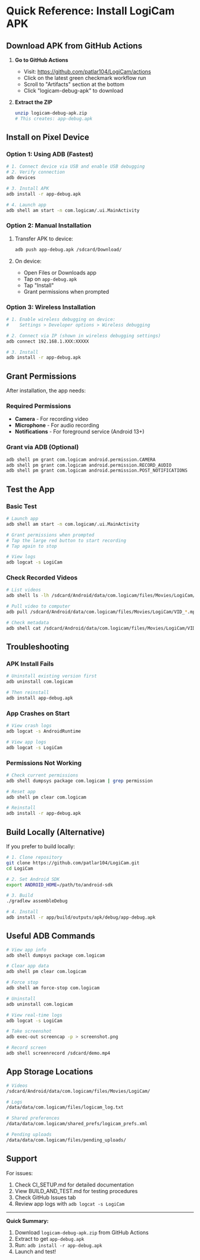 # Quick Reference: Install LogiCam APK

## Download APK from GitHub Actions

1. **Go to GitHub Actions**
   - Visit: https://github.com/patlar104/LogiCam/actions
   - Click on the latest green checkmark workflow run
   - Scroll to "Artifacts" section at the bottom
   - Click "logicam-debug-apk" to download

2. **Extract the ZIP**
   ```bash
   unzip logicam-debug-apk.zip
   # This creates: app-debug.apk
   ```

## Install on Pixel Device

### Option 1: Using ADB (Fastest)

```bash
# 1. Connect device via USB and enable USB debugging
# 2. Verify connection
adb devices

# 3. Install APK
adb install -r app-debug.apk

# 4. Launch app
adb shell am start -n com.logicam/.ui.MainActivity
```

### Option 2: Manual Installation

1. Transfer APK to device:
   ```bash
   adb push app-debug.apk /sdcard/Download/
   ```

2. On device:
   - Open Files or Downloads app
   - Tap on `app-debug.apk`
   - Tap "Install"
   - Grant permissions when prompted

### Option 3: Wireless Installation

```bash
# 1. Enable wireless debugging on device:
#    Settings > Developer options > Wireless debugging

# 2. Connect via IP (shown in wireless debugging settings)
adb connect 192.168.1.XXX:XXXXX

# 3. Install
adb install -r app-debug.apk
```

## Grant Permissions

After installation, the app needs:

### Required Permissions
- **Camera** - For recording video
- **Microphone** - For audio recording
- **Notifications** - For foreground service (Android 13+)

### Grant via ADB (Optional)
```bash
adb shell pm grant com.logicam android.permission.CAMERA
adb shell pm grant com.logicam android.permission.RECORD_AUDIO
adb shell pm grant com.logicam android.permission.POST_NOTIFICATIONS
```

## Test the App

### Basic Test
```bash
# Launch app
adb shell am start -n com.logicam/.ui.MainActivity

# Grant permissions when prompted
# Tap the large red button to start recording
# Tap again to stop

# View logs
adb logcat -s LogiCam
```

### Check Recorded Videos
```bash
# List videos
adb shell ls -lh /sdcard/Android/data/com.logicam/files/Movies/LogiCam/

# Pull video to computer
adb pull /sdcard/Android/data/com.logicam/files/Movies/LogiCam/VID_*.mp4 ./

# Check metadata
adb shell cat /sdcard/Android/data/com.logicam/files/Movies/LogiCam/VID_*_metadata.json
```

## Troubleshooting

### APK Install Fails
```bash
# Uninstall existing version first
adb uninstall com.logicam

# Then reinstall
adb install app-debug.apk
```

### App Crashes on Start
```bash
# View crash logs
adb logcat -s AndroidRuntime

# View app logs
adb logcat -s LogiCam
```

### Permissions Not Working
```bash
# Check current permissions
adb shell dumpsys package com.logicam | grep permission

# Reset app
adb shell pm clear com.logicam

# Reinstall
adb install -r app-debug.apk
```

## Build Locally (Alternative)

If you prefer to build locally:

```bash
# 1. Clone repository
git clone https://github.com/patlar104/LogiCam.git
cd LogiCam

# 2. Set Android SDK
export ANDROID_HOME=/path/to/android-sdk

# 3. Build
./gradlew assembleDebug

# 4. Install
adb install -r app/build/outputs/apk/debug/app-debug.apk
```

## Useful ADB Commands

```bash
# View app info
adb shell dumpsys package com.logicam

# Clear app data
adb shell pm clear com.logicam

# Force stop
adb shell am force-stop com.logicam

# Uninstall
adb uninstall com.logicam

# View real-time logs
adb logcat -s LogiCam

# Take screenshot
adb exec-out screencap -p > screenshot.png

# Record screen
adb shell screenrecord /sdcard/demo.mp4
```

## App Storage Locations

```bash
# Videos
/sdcard/Android/data/com.logicam/files/Movies/LogiCam/

# Logs
/data/data/com.logicam/files/logicam_log.txt

# Shared preferences
/data/data/com.logicam/shared_prefs/logicam_prefs.xml

# Pending uploads
/data/data/com.logicam/files/pending_uploads/
```

## Support

For issues:
1. Check CI_SETUP.md for detailed documentation
2. View BUILD_AND_TEST.md for testing procedures
3. Check GitHub Issues tab
4. Review app logs with `adb logcat -s LogiCam`

---

**Quick Summary:**
1. Download `logicam-debug-apk.zip` from GitHub Actions
2. Extract to get `app-debug.apk`
3. Run: `adb install -r app-debug.apk`
4. Launch and test!
